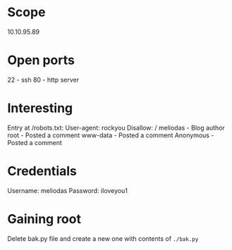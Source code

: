 # Scope
10.10.95.89

# Open ports
22 - ssh
80 - http server

# Interesting
Entry at /robots.txt:
	User-agent: rockyou 
	Disallow: /
meliodas - Blog author
root - Posted a comment
www-data - Posted a comment
Anonymous - Posted a comment

# Credentials
Username: meliodas
Password: iloveyou1

# Gaining root
Delete bak.py file and create a new one with contents of `./bak.py`
